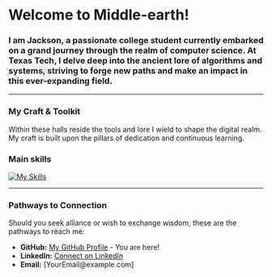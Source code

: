 <h1 align="left">Welcome to Middle-earth!</h1>
<h3 align="left">I am Jackson, a passionate college student currently embarked on a grand journey through the realm of computer science. At Texas Tech, I delve deep into the ancient lore of algorithms and systems, striving to forge new paths and make an impact in this ever-expanding field.</h3>

---

<h3 align="left">My Craft & Toolkit</h3>
<p align="left">Within these halls reside the tools and lore I wield to shape the digital realm. My craft is built upon the pillars of dedication and continuous learning.</p>

### Main skills
[![My Skills](https://skillicons.dev/icons?i=py,regex,github,git,mongodb,mysql,eclipse,java,spring,js,nodejs,react,express,jest,jenkins,cpp,cs,dotnet,html,css,bootstrap,pug,php,androidstudio,blender,ps,notion)](https://skillicons.dev)

---

<h3 align="left">Pathways to Connection</h3>
<p align="left">Should you seek alliance or wish to exchange wisdom, these are the pathways to reach me:</p>

<ul>
  <li><b>GitHub:</b> <a href="https://github.com/[YourUsername]">My GitHub Profile</a> - You are here!</li>
  <li><b>LinkedIn:</b> <a href="https://www.linkedin.com/in/[YourLinkedInProfile]">Connect on LinkedIn</a></li>
  <li><b>Email:</b> <a>[YourEmail@example.com]</a></li>
</ul>
